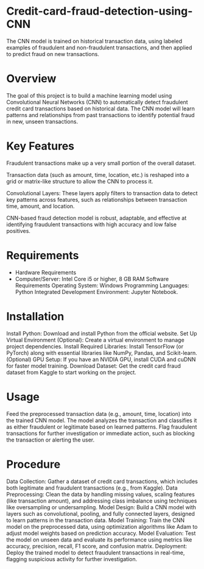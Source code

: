 # Credit-card-fraud-detection-using-CNN
The CNN model is trained on historical transaction data, using labeled examples of fraudulent and non-fraudulent transactions, and then applied to predict fraud on new transactions.
# Overview
The goal of this project is to build a machine learning model using Convolutional Neural Networks (CNN) to automatically detect fraudulent credit card transactions based on historical data. The CNN model will learn patterns and relationships from past transactions to identify potential fraud in new, unseen transactions.
# Key Features
Fraudulent transactions make up a very small portion of the overall dataset.

Transaction data (such as amount, time, location, etc.) is reshaped into a grid or matrix-like structure to allow the CNN to process it. 

Convolutional Layers: These layers apply filters to transaction data to detect key patterns across features, such as relationships between transaction time, amount, and location.

CNN-based fraud detection model is robust, adaptable, and effective at identifying fraudulent transactions with high accuracy and low false positives.
# Requirements
* Hardware Requirements
* Computer/Server: Intel Core i5 or higher, 8 GB RAM
Software Requirements
Operating System: Windows
Programming Languages: Python
Integrated Development Environment: Jupyter Notebook.
# Installation 
Install Python: Download and install Python from the official website.
Set Up Virtual Environment (Optional): Create a virtual environment to manage project dependencies.
Install Required Libraries: Install TensorFlow (or PyTorch) along with essential libraries like NumPy, Pandas, and Scikit-learn.
(Optional) GPU Setup: If you have an NVIDIA GPU, install CUDA and cuDNN for faster model training.
Download Dataset: Get the credit card fraud dataset from Kaggle to start working on the project.
# Usage
Feed the preprocessed transaction data (e.g., amount, time, location) into the trained CNN model.
The model analyzes the transaction and classifies it as either fraudulent or legitimate based on learned patterns.
Flag fraudulent transactions for further investigation or immediate action, such as blocking the transaction or alerting the user.
# Procedure
Data Collection: Gather a dataset of credit card transactions, which includes both legitimate and fraudulent transactions (e.g., from Kaggle).
Data Preprocessing: Clean the data by handling missing values, scaling features (like transaction amount), and addressing class imbalance using techniques like oversampling or undersampling.
Model Design: Build a CNN model with layers such as convolutional, pooling, and fully connected layers, designed to learn patterns in the transaction data.
Model Training: Train the CNN model on the preprocessed data, using optimization algorithms like Adam to adjust model weights based on prediction accuracy.
Model Evaluation: Test the model on unseen data and evaluate its performance using metrics like accuracy, precision, recall, F1 score, and confusion matrix.
Deployment: Deploy the trained model to detect fraudulent transactions in real-time, flagging suspicious activity for further investigation.
